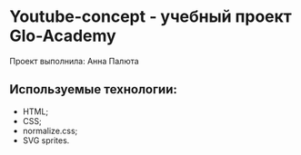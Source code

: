 # Youtube-concept - учебный проект Glo-Academy
Проект выполнила: Анна Палюта

## Используемые технологии:
- HTML; 
- CSS;
- normalize.css;
- SVG sprites.
